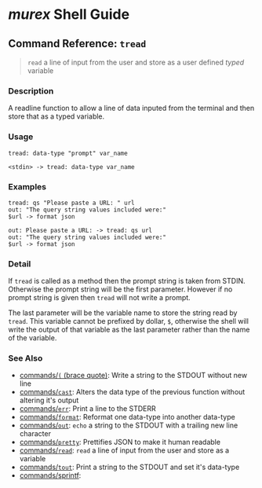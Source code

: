 # _murex_ Shell Guide

## Command Reference: `tread`

> `read` a line of input from the user and store as a user defined *typed* variable

### Description

A readline function to allow a line of data inputed from the terminal and then
store that as a typed variable.

### Usage

    tread: data-type "prompt" var_name
    
    <stdin> -> tread: data-type var_name

### Examples

    tread: qs "Please paste a URL: " url
    out: "The query string values included were:"
    $url -> format json
    
    out: Please paste a URL: -> tread: qs url
    out: "The query string values included were:"
    $url -> format json

### Detail

If `tread` is called as a method then the prompt string is taken from STDIN.
Otherwise the prompt string will be the first parameter. However if no prompt
string is given then `tread` will not write a prompt.

The last parameter will be the variable name to store the string read by `tread`.
This variable cannot be prefixed by dollar, `$`, otherwise the shell will write
the output of that variable as the last parameter rather than the name of the
variable.

### See Also

* [commands/`(` (brace quote)](../commands/brace-quote.md):
  Write a string to the STDOUT without new line
* [commands/`cast`](../commands/cast.md):
  Alters the data type of the previous function without altering it's output
* [commands/`err`](../commands/err.md):
  Print a line to the STDERR
* [commands/`format`](../commands/format.md):
  Reformat one data-type into another data-type
* [commands/`out`](../commands/out.md):
  `echo` a string to the STDOUT with a trailing new line character
* [commands/`pretty`](../commands/pretty.md):
  Prettifies JSON to make it human readable
* [commands/`read`](../commands/read.md):
  `read` a line of input from the user and store as a variable
* [commands/`tout`](../commands/tout.md):
  Print a string to the STDOUT and set it's data-type
* [commands/sprintf](../commands/sprintf.md):
  